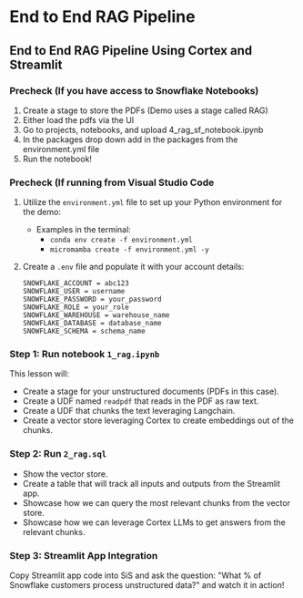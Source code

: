 # End to End RAG Pipeline
## End to End RAG Pipeline Using Cortex and Streamlit

### Precheck (If you have access to Snowflake Notebooks)
1. Create a stage to store the PDFs (Demo uses a stage called RAG)
2. Either load the pdfs via the UI
3. Go to projects, notebooks, and upload 4_rag_sf_notebook.ipynb
4. In the packages drop down add in the packages from the environment.yml file
5. Run the notebook!

### Precheck (If running from Visual Studio Code
1. Utilize the `environment.yml` file to set up your Python environment for the demo:
    - Examples in the terminal:
        - `conda env create -f environment.yml`
        - `micromamba create -f environment.yml -y`
2. Create a `.env` file and populate it with your account details:

    ```plaintext
    SNOWFLAKE_ACCOUNT = abc123
    SNOWFLAKE_USER = username
    SNOWFLAKE_PASSWORD = your_password
    SNOWFLAKE_ROLE = your_role
    SNOWFLAKE_WAREHOUSE = warehouse_name
    SNOWFLAKE_DATABASE = database_name
    SNOWFLAKE_SCHEMA = schema_name
    ```

### Step 1: Run notebook `1_rag.ipynb`

This lesson will:
- Create a stage for your unstructured documents (PDFs in this case).
- Create a UDF named `readpdf` that reads in the PDF as raw text.
- Create a UDF that chunks the text leveraging Langchain.
- Create a vector store leveraging Cortex to create embeddings out of the chunks.


### Step 2: Run `2_rag.sql`

- Show the vector store.
- Create a table that will track all inputs and outputs from the Streamlit app.
- Showcase how we can query the most relevant chunks from the vector store.
- Showcase how we can leverage Cortex LLMs to get answers from the relevant chunks.

### Step 3: Streamlit App Integration

Copy Streamlit app code into SiS and ask the question: "What % of Snowflake customers process unstructured data?" and watch it in action!
